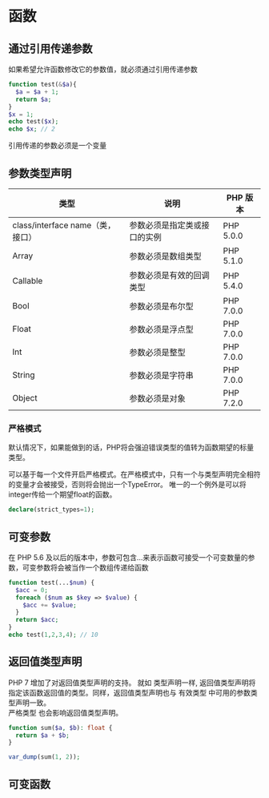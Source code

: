 # 函数

## 通过引用传递参数

如果希望允许函数修改它的参数值，就必须通过引用传递参数

```php
function test(&$a){
  $a = $a + 1;
  return $a;
}
$x = 1;
echo test($x);
echo $x; // 2
```

引用传递的参数必须是一个变量


## 参数类型声明

类型 | 说明 | PHP 版本
--- | --- |---
class/interface name（类，接口） | 参数必须是指定类或接口的实例 | PHP 5.0.0
Array | 参数必须是数组类型 | PHP 5.1.0
Callable | 参数必须是有效的回调类型 | PHP 5.4.0
Bool | 参数必须是布尔型 | PHP 7.0.0
Float | 参数必须是浮点型 | PHP 7.0.0
Int | 参数必须是整型 | PHP 7.0.0
String | 参数必须是字符串 | PHP 7.0.0
Object | 参数必须是对象 | PHP 7.2.0


### 严格模式

默认情况下，如果能做到的话，PHP将会强迫错误类型的值转为函数期望的标量类型。  

可以基于每一个文件开启严格模式。在严格模式中，只有一个与类型声明完全相符的变量才会被接受，否则将会抛出一个TypeError。 唯一的一个例外是可以将integer传给一个期望float的函数。

```php
declare(strict_types=1);
```


## 可变参数

在 PHP 5.6 及以后的版本中，参数可包含…来表示函数可接受一个可变数量的参数，可变参数将会被当作一个数组传递给函数
```php
function test(...$num) {
  $acc = 0;
  foreach ($num as $key => $value) {
    $acc += $value;
  }
  return $acc;
}
echo test(1,2,3,4); // 10
```


## 返回值类型声明
PHP 7 增加了对返回值类型声明的支持。 就如 类型声明一样, 返回值类型声明将指定该函数返回值的类型。同样，返回值类型声明也与 有效类型 中可用的参数类型声明一致。  
严格类型 也会影响返回值类型声明。

```php
function sum($a, $b): float {
  return $a + $b;
}

var_dump(sum(1, 2));
```


## 可变函数
